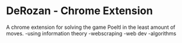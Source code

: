 # DeRozan - Chrome Extension
A chrome extension for solving the game Poeltl in the least amount of moves.
-using information theory
-webscraping
-web dev
-algorithms
